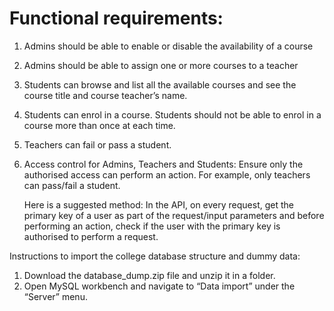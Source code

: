 # Functional requirements:

1. Admins should be able to enable or disable the availability of a course
2. Admins should be able to assign one or more courses to a teacher
3. Students can browse and list all the available courses and see the course
   title and course teacher’s name.
4. Students can enrol in a course. Students should not be able to enrol in a
   course more than once at each time.
5. Teachers can fail or pass a student.
6. Access control for Admins, Teachers and Students: Ensure only the authorised
   access can perform an action. For example, only teachers can pass/fail a
   student.

   Here is a suggested method: In the API, on every request, get the primary
   key of a user as part of the request/input parameters and before performing
   an action, check if the user with the primary key is authorised to perform
   a request.

Instructions to import the college database structure and dummy data:

1. Download the database_dump.zip file and unzip it in a folder.
2. Open MySQL workbench and navigate to “Data import” under the “Server” menu.
